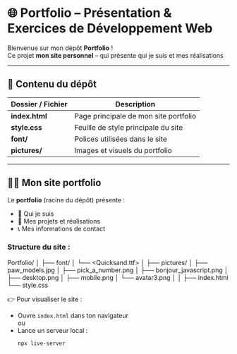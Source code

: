 # 🌐 Portfolio – Présentation & Exercices de Développement Web

Bienvenue sur mon dépôt **Portfolio** !  
Ce projet **mon site personnel** – qui présente qui je suis et mes réalisations 

---

## 🧭 Contenu du dépôt

| Dossier / Fichier | Description |
|--------------------|-------------|
| **index.html** | Page principale de mon site portfolio |
| **style.css** | Feuille de style principale du site |
| **font/** | Polices utilisées dans le site |
| **pictures/** | Images et visuels du portfolio |

---

## 👨‍💻 Mon site portfolio

Le **portfolio** (racine du dépôt) présente :
- 👋 Qui je suis   
- 💼 Mes projets et réalisations  
- 📞 Mes informations de contact  

### Structure du site :
Portfolio/
│
├── font/
│ └── <Quicksand.ttf>
│
├── pictures/
│ ├── paw_models.jpg
│ ├── pick_a_number.png
│ ├── bonjour_javascript.png
│ ├── desktop.png
│ ├── mobile.png
│ └── avatar3.png
│
│
├── index.html
└── style.css

👉 Pour visualiser le site :
- Ouvre `index.html` dans ton navigateur  
ou  
- Lance un serveur local :
  ```bash
  npx live-server
